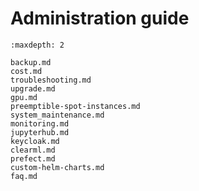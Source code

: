 # Administration guide

```{toctree}
:maxdepth: 2

backup.md
cost.md
troubleshooting.md
upgrade.md
gpu.md
preemptible-spot-instances.md
system_maintenance.md
monitoring.md
jupyterhub.md
keycloak.md
clearml.md
prefect.md
custom-helm-charts.md
faq.md
```
